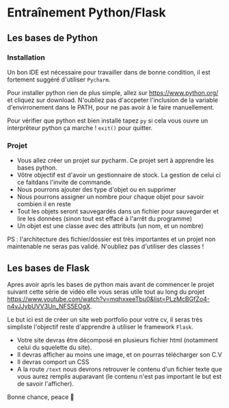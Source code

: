 # Entraînement Python/Flask
## Les bases de Python
### Installation
Un bon IDE est nécessaire pour travailler dans de bonne condition, il est fortement suggéré d'utiliser `Pycharm`.

Pour installer python rien de plus simple, allez sur https://www.python.org/ et cliquez sur download. N'oubliez pas d'accpeter l'inclusion de la variable d'envirronement dans le PATH, pour ne pas avoir à le faire manuellement.

Pour vérifier que python est bien installé tapez ```py``` si cela vous ouvre un interprêteur python ça marche ! ```exit()``` pour quitter.

### Projet
 - Vous allez créer un projet sur pycharm. Ce projet sert à apprendre les bases python.
 - Vôtre objectif est d'avoir un gestionnaire de stock. La gestion de celui ci ce faitdans l'invite de commande.
 - Nous pourrons ajouter des type d'objet ou en supprimer
 - Nous pourrons assigner un nombre pour chaque objet pour savoir combien il en reste
 - Tout les objets seront sauvegardés dans un fichier pour sauvegarder et lire les données (sinon tout est effacé à l'arrêt du programme)
 - Un objet est une classe avec des attributs (un nom, et un nombre)

PS : l'architecture des fichier/dossier est très importantes et un projet non maintenable ne seras pas validé.
N'oubliez pas d'utiliser des classes !

## Les bases de Flask

Apres avoir apris les bases de python mais avant de commencer le projet suivant cette série de vidéo elle vous seras utile tout au long du projet https://www.youtube.com/watch?v=mqhxxeeTbu0&list=PLzMcBGfZo4-n4vJJybUVV3Un_NFS5EOgX.

Le but ici est de créer un site web portfolio pour votre cv, il seras très simpliste l'objectif reste d'apprendre à utiliser le framework `Flask`.
 - Votre site devras être décomposé en plusieurs fichier html (notamment celui du squelette du site).
 - Il devras afficher au moins une image, et on pourras télécharger son C.V
 - Il devras comport un CSS
 - A la route `/text` nous devrons retrouver le contenu d'un fichier texte que vous aurez remplis auparavant (le contenu n'est pas important le but est de savoir l'afficher).


Bonne chance, peace 🤞